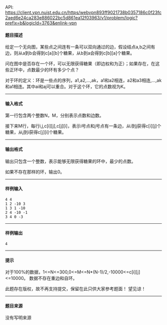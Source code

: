 API: https://client.vpn.nuist.edu.cn/https/webvpn893ff9021738b0357186c0f23fc2aed6e24ca283e886022bc5d861ea12f03963/v1/problem/logic?prefix=b&logicId=3763&enlink-vpn

#### 题目描述

给定一个无向图，某些点之间连有一条可以双向通过的边，假设结点a,b之间有边，则从a到b会得到c\[a\]\[b\]个糖果，从b到a会得到c\[b\]\[a\]个糖果。

问在图中是否存在一个环，可以无限获得糖果（即边权和为正）；如果存在，在这些正环中，点数最少的环有多少个点？

对于环的定义：环是一些点的序列，a1,a2,...,ak，a1和a2相连，a2和a3相连,...,ak和a1相连。其中ai和aj可以重合。对于这个环，它的点数视为K。

---

#### 输入格式

第一行包含两个整数N，M，分别表示点数和边数。

接下来M行，每行i,j,c\[i\]\[j\],c\[j\]\[i\]，表示i号点和j号点有一条边，从i到j获得c\[i\]\[j\]个糖果，从j到i获得c\[j\]\[i\]个糖果。

---

#### 输出格式

输出只包含一个整数，表示能够无限获得糖果的环中，最少的点数。

如果不存在那样的环，输出0。

---

#### 样例输入
```
4 4
1 2 -10 3
1 3 1 -10
2 4 -10 -1
3 4 0 -3
```

---

#### 样例输出
```
4
```

---

#### 提示

对于100%的数据，1<=N<=300,0<=M<=N\*(N-1)/2,-10000<=c\[i\]\[j\]<=10000。  数据不存在重边和自环。

此题存在版权，故不再支持提交，保留在此只供大家参考题面！ 望见谅！

---

#### 题目来源

没有写明来源